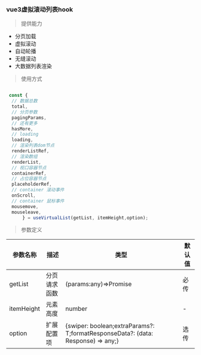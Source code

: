 ### vue3虚拟滚动列表hook

> 提供能力
  - 分页加载
  - 虚拟滚动
  - 自动轮播
  - 无缝滚动
  - 大数据列表渲染

> 使用方式

```ts

 const {
  // 数据总数
  total,
  // 分页参数
  pagingParams,
  // 还有更多
  hasMore,
  // loading
  loading,
  // 渲染列表dom节点
  renderListRef,
  // 渲染数组
  renderList,
  // 视口容器节点
  containerRef,
  // 占位容器节点
  placeholderRef,
  // container 滚动事件
  onScroll,
  // container 鼠标事件
  mousemove,
  mouseleave,
      } = useVirtualList(getList, itemHeight,option);
```

> 参数定义

|  参数名称   | 描述  |类型|默认值  |
|  ----  | ----  |----|----|
| getList  | 分页请求函数 |(params:any)=>Promise<any>|必传|
| itemHeight  | 元素高度 |number|-|
|option|扩展配置项| {swiper: boolean;extraParams?: T;formatResponseData?: (data: Response) => any;}|选传|
